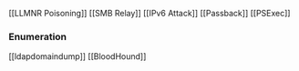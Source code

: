 [[LLMNR Poisoning]]
[[SMB Relay]]
[[IPv6 Attack]]
[[Passback]]
[[PSExec]]
### Enumeration

[[ldapdomaindump]]
[[BloodHound]]



